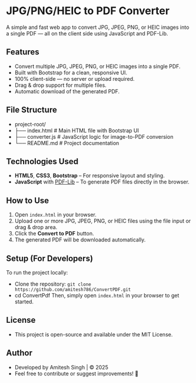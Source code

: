 # JPG/PNG/HEIC to PDF Converter
A simple and fast web app to convert JPG, JPEG, PNG, or HEIC images into a single PDF — all on the client side using JavaScript and PDF-Lib.

## Features
- Convert multiple JPG, JPEG, PNG, or HEIC images into a single PDF.
- Built with Bootstrap for a clean, responsive UI.
- 100% client-side — no server or upload required.
- Drag & drop support for multiple files.
- Automatic download of the generated PDF.

## File Structure
- project-root/
- ├── index.html        # Main HTML file with Bootstrap UI
- ├── converter.js      # JavaScript logic for image-to-PDF conversion
- └── README.md         # Project documentation

## Technologies Used
- **HTML5**, **CSS3**, **Bootstrap** – For responsive layout and styling.
- **JavaScript** with [PDF-Lib](https://pdf-lib.js.org/) – To generate PDF files directly in the browser.

## How to Use
1. Open `index.html` in your browser.
2. Upload one or more JPG, JPEG, PNG, or HEIC files using the file input or drag & drop area.
3. Click the **Convert to PDF** button.
4. The generated PDF will be downloaded automatically.

## Setup (For Developers)
To run the project locally:
- Clone the repository: `git clone https://github.com/amitesh786/ConvertPDF.git`
- cd ConvertPdf
Then, simply open `index.html` in your browser to get started.

## License
- This project is open-source and available under the MIT License.

## Author
- Developed by Amitesh Singh | © 2025
- Feel free to contribute or suggest improvements! 🚀
